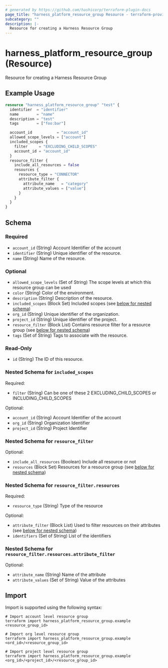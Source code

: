```yaml
---
# generated by https://github.com/hashicorp/terraform-plugin-docs
page_title: "harness_platform_resource_group Resource - terraform-provider-harness"
subcategory: ""
description: |-
  Resource for creating a Harness Resource Group
---
```


# harness_platform_resource_group (Resource)

Resource for creating a Harness Resource Group

## Example Usage

```terraform
resource "harness_platform_resource_group" "test" {
  identifier  = "identifier"
  name        = "name"
  description = "test"
  tags        = ["foo:bar"]

  account_id           = "account_id"
  allowed_scope_levels = ["account"]
  included_scopes {
    filter     = "EXCLUDING_CHILD_SCOPES"
    account_id = "account_id"
  }
  resource_filter {
    include_all_resources = false
    resources {
      resource_type = "CONNECTOR"
      attribute_filter {
        attribute_name   = "category"
        attribute_values = ["value"]
      }
    }
  }
}
```

<!-- schema generated by tfplugindocs -->
## Schema

### Required

- `account_id` (String) Account Identifier of the account
- `identifier` (String) Unique identifier of the resource.
- `name` (String) Name of the resource.

### Optional

- `allowed_scope_levels` (Set of String) The scope levels at which this resource group can be used
- `color` (String) Color of the environment.
- `description` (String) Description of the resource.
- `included_scopes` (Block Set) Included scopes (see [below for nested schema](#nestedblock--included_scopes))
- `org_id` (String) Unique identifier of the organization.
- `project_id` (String) Unique identifier of the project.
- `resource_filter` (Block List) Contains resource filter for a resource group (see [below for nested schema](#nestedblock--resource_filter))
- `tags` (Set of String) Tags to associate with the resource.

### Read-Only

- `id` (String) The ID of this resource.

<a id="nestedblock--included_scopes"></a>
### Nested Schema for `included_scopes`

Required:

- `filter` (String) Can be one of these 2 EXCLUDING_CHILD_SCOPES or INCLUDING_CHILD_SCOPES

Optional:

- `account_id` (String) Account Identifier of the account
- `org_id` (String) Organization Identifier
- `project_id` (String) Project Identifier


<a id="nestedblock--resource_filter"></a>
### Nested Schema for `resource_filter`

Optional:

- `include_all_resources` (Boolean) Include all resource or not
- `resources` (Block Set) Resources for a resource group (see [below for nested schema](#nestedblock--resource_filter--resources))

<a id="nestedblock--resource_filter--resources"></a>
### Nested Schema for `resource_filter.resources`

Required:

- `resource_type` (String) Type of the resource

Optional:

- `attribute_filter` (Block List) Used to filter resources on their attributes (see [below for nested schema](#nestedblock--resource_filter--resources--attribute_filter))
- `identifiers` (Set of String) List of the identifiers

<a id="nestedblock--resource_filter--resources--attribute_filter"></a>
### Nested Schema for `resource_filter.resources.attribute_filter`

Optional:

- `attribute_name` (String) Name of the attribute
- `attribute_values` (Set of String) Value of the attributes

## Import

Import is supported using the following syntax:

```shell
# Import account level resource group
terraform import harness_platform_resource_group.example <resource_group_id>

# Import org level resource group
terraform import harness_platform_resource_group.example <ord_id>/<resource_group_id>

# Import project level resource group
terraform import harness_platform_resource_group.example <org_id>/<project_id>/<resource_group_id>
```
